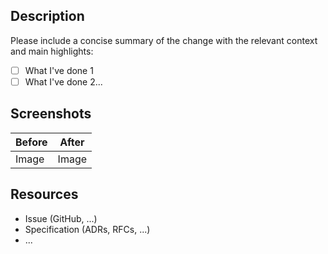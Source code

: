 <!--
  Thanks for submitting a pull request!
  We appreciate you spending the time to work on these changes. Before requesting reviews, please make sure that:

  1. Your contribution follows coding conventions
  2. Some valuable tests have been added
  3. For non-internal change, a changelog entry is added

  Learn more about contributing [here](https://github.com/{{repo_id}}/blob/main/CONTRIBUTING.md)
-->

## Description

Please include a concise summary of the change with the relevant context and main highlights:

-   [ ] What I've done 1
-   [ ] What I've done 2...

## Screenshots

| Before | After |
| ------ | ----- |
| Image  | Image |

## Resources

-   Issue (GitHub, ...)
-   Specification (ADRs, RFCs, ...)
-   ...
